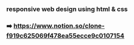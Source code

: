 ### responsive web design using html & css
### ➡️ https://www.notion.so/clone-f919c625069f478ea55ecce9c0107154
